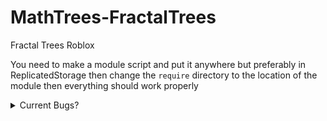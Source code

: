 # MathTrees-FractalTrees
Fractal Trees Roblox

You need to make a module script and put it anywhere but preferably in ReplicatedStorage then change the `require` directory to the location of the module then everything should work properly


<details>
<summary>Current Bugs?</summary>
<br>
1.No more than one tree
</details>

